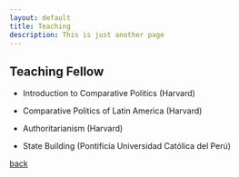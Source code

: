 ```yaml
---
layout: default
title: Teaching
description: This is just another page
---
```


## Teaching Fellow

- Introduction to Comparative Politics (Harvard)

- Comparative Politics of Latin America (Harvard)

- Authoritarianism (Harvard)

- State Building (Pontificia Universidad Católica del Perú)

[back](./)

